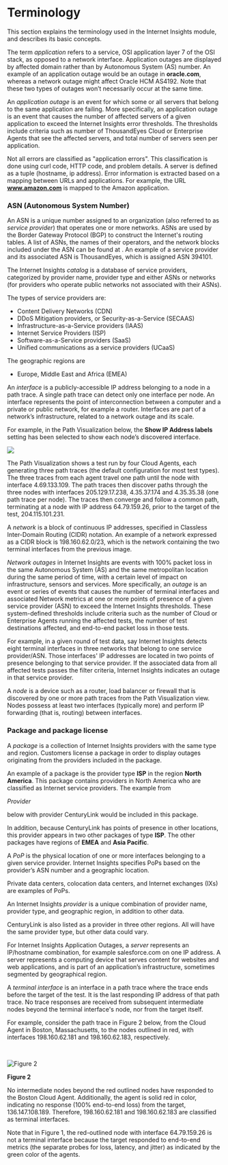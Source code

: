 # Terminology

This section explains the terminology used in the Internet Insights module, and describes its basic concepts.

The term _application_ refers to a service, OSI application layer 7 of the OSI stack, as opposed to a network interface. Application outages are displayed by affected domain rather than by Autonomous System (AS) number. An example of an application outage would be an outage in **oracle.com**, whereas a network outage might affect Oracle HCM AS4192. Note that these two types of outages won’t necessarily occur at the same time.

An _application outage_ is an event for which some or all servers that belong to the same application are failing. More specifically, an application outage is an event that causes the number of affected servers of a given application to exceed the Internet Insights error thresholds. The thresholds include criteria such as number of ThousandEyes Cloud or Enterprise Agents that see the affected servers, and total number of servers seen per application.

Not all errors are classified as "application errors". This classification is done using curl code, HTTP code, and problem details. A server is defined as a tuple (hostname, ip address). Error information is extracted based on a mapping between URLs and applications. For example, the URL **www.amazon.com** is mapped to the Amazon application.

### ASN (Autonomous System Number) <a href="#asn-autonomous-system-number" id="asn-autonomous-system-number"></a>

An ASN is a unique number assigned to an organization (also referred to as _service provider_) that operates one or more networks. ASNs are used by the Border Gateway Protocol (BGP) to construct the Internet's routing tables. A list of ASNs, the names of their operators, and the network blocks included under the ASN can be found at . An example of a service provider and its associated ASN is ThousandEyes, which is assigned ASN 394101.

The Internet Insights _catalog_ is a database of service providers, categorized by provider name, provider type and either ASNs or networks (for providers who operate public networks not associated with their ASNs).

The types of service providers are:

* Content Delivery Networks (CDN)
* DDoS Mitigation providers, or Security-as-a-Service (SECAAS)
* Infrastructure-as-a-Service providers (IAAS)
* Internet Service Providers (ISP)
* Software-as-a-Service providers (SaaS)
* Unified communications as a service providers (UCaaS)

The geographic regions are

* Europe, Middle East and Africa (EMEA)

An _interface_ is a publicly-accessible IP address belonging to a node in a path trace. A single path trace can detect only one interface per node. An interface represents the point of interconnection between a computer and a private or public network, for example a router. Interfaces are part of a network’s infrastructure, related to a network outage and its scale.

For example, in the Path Visualization below, the **Show IP Address labels** setting has been selected to show each node’s discovered interface.

![](https://2360053865-files.gitbook.io/\~/files/v0/b/gitbook-x-prod.appspot.com/o/spaces%2F-M4QARF6s57qxMrOHDTZ%2Fuploads%2Fgit-blob-4978acacc77c2d78a9ae8bb0b8ca2bc263566552%2Fproduct-documentation\_internet-insights\_int-terminology-1.png?alt=media)

The Path Visualization shows a test run by four Cloud Agents, each generating three path traces (the default configuration for most test types). The three traces from each agent travel one path until the node with interface 4.69.133.109. The path traces then discover paths through the three nodes with interfaces 205.129.17.238, 4.35.37.174 and 4.35.35.38 (one path trace per node). The traces then converge and follow a common path, terminating at a node with IP address 64.79.159.26, prior to the target of the test, 204.115.101.231.

A _network_ is a block of continuous IP addresses, specified in Classless Inter-Domain Routing (CIDR) notation. An example of a network expressed as a CIDR block is 198.160.62.0/23, which is the network containing the two terminal interfaces from the previous image.

_Network outages_ in Internet Insights are events with 100% packet loss in the same Autonomous System (AS) and the same metropolitan location during the same period of time, with a certain level of impact on infrastructure, sensors and services. More specifically, an _outage_ is an event or series of events that causes the number of terminal interfaces and associated Network metrics at one or more points of presence of a given service provider (ASN) to exceed the Internet Insights thresholds. These system-defined thresholds include criteria such as the number of Cloud or Enterprise Agents running the affected tests, the number of test destinations affected, and end-to-end packet loss in those tests.

For example, in a given round of test data, say Internet Insights detects eight terminal interfaces in three networks that belong to one service provider/ASN. Those interfaces' IP addresses are located in two points of presence belonging to that service provider. If the associated data from all affected tests passes the filter criteria, Internet Insights indicates an outage in that service provider.

A _node_ is a device such as a router, load balancer or firewall that is discovered by one or more path traces from the Path Visualization view. Nodes possess at least two interfaces (typically more) and perform IP forwarding (that is, routing) between interfaces.

### Package and package license <a href="#package-and-package-license" id="package-and-package-license"></a>

A _package_ is a collection of Internet Insights providers with the same type and region. Customers license a package in order to display outages originating from the providers included in the package.

An example of a package is the provider type **ISP** in the region **North America**. This package contains providers in North America who are classified as Internet service providers. The example from

_Provider_

below with provider CenturyLink would be included in this package.

In addition, because CenturyLink has points of presence in other locations, this provider appears in two other packages of type **ISP**. The other packages have regions of **EMEA** and **Asia Pacific**.

A _PoP_ is the physical location of one or more interfaces belonging to a given service provider. Internet Insights specifies PoPs based on the provider’s ASN number and a geographic location.

Private data centers, colocation data centers, and Internet exchanges (IXs) are examples of PoPs.

An Internet Insights _provider_ is a unique combination of provider name, provider type, and geographic region, in addition to other data.

CenturyLink is also listed as a provider in three other regions. All will have the same provider type, but other data could vary.

For Internet Insights Application Outages, a _server_ represents an IP/hostname combination, for example salesforce.com on one IP address. A server represents a computing device that serves content for websites and web applications, and is part of an application’s infrastructure, sometimes segmented by geographical region.

A _terminal interface_ is an interface in a path trace where the trace ends before the target of the test. It is the last responding IP address of that path trace. No trace responses are received from subsequent intermediate nodes beyond the terminal interface's node, nor from the target itself.

For example, consider the path trace in Figure 2 below, from the Cloud Agent in Boston, Massachusetts, to the nodes outlined in red, with interfaces 198.160.62.181 and 198.160.62.183, respectively.

​

![Figure 2](https://2360053865-files.gitbook.io/\~/files/v0/b/gitbook-x-prod.appspot.com/o/spaces%2F-M4QARF6s57qxMrOHDTZ%2Fuploads%2Fgit-blob-18d4905d5487c63689ea082b9a6cd29ec40649a1%2Fproduct-documentation\_internet-insights\_int-terminology-2.png?alt=media)

**Figure 2**

No intermediate nodes beyond the red outlined nodes have responded to the Boston Cloud Agent. Additionally, the agent is solid red in color, indicating no response (100% end-to-end loss) from the target, 136.147.108.189. Therefore, 198.160.62.181 and 198.160.62.183 are classified as terminal interfaces.

Note that in Figure 1, the red-outlined node with interface 64.79.159.26 is not a terminal interface because the target responded to end-to-end metrics (the separate probes for loss, latency, and jitter) as indicated by the green color of the agents.
